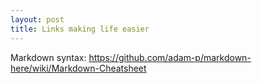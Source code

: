 ```yaml
---
layout: post
title: Links making life easier
---
```


Markdown syntax:
https://github.com/adam-p/markdown-here/wiki/Markdown-Cheatsheet



